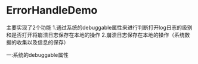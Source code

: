 ErrorHandleDemo
===============
主要实现了2个功能
1.通过系统的debuggable属性来进行判断打开log日志的级别和是否打开将崩溃日志保存在本地的操作
2.崩溃日志保存在本地的操作（系统数据的收集以及信息的保存）

一:系统的debuggable属性
